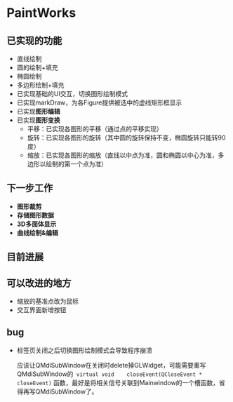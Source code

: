 # PaintWorks

## 已实现的功能

* 直线绘制
* 圆的绘制+填充
* 椭圆绘制
* 多边形绘制+填充
* 已实现基础的UI交互，切换图形绘制模式
* 已实现markDraw，为各Figure提供被选中的虚线矩形框显示
* 已实现**图形编辑**
* 已实现**图形变换**
  - 平移：已实现各图形的平移（通过点的平移实现）
  - 旋转：已实现各图形的旋转（其中圆的旋转保持不变，椭圆旋转只能转90度）
  - 缩放：已实现各图形的缩放（直线以中点为准，圆和椭圆以中心为准，多边形以绘制的第一个点为准）

## 下一步工作

* **图形裁剪**
* **存储图形数据**
* **3D多面体显示**
* **曲线绘制&编辑**


## 目前进展



## 可以改进的地方

* 缩放的基准点改为鼠标
* 交互界面新增按钮

## bug

* 标签页关闭之后切换图形绘制模式会导致程序崩溃

  应该让QMdiSubWindow在关闭时delete掉GLWidget，可能需要重写QMdiSubWindow的` virtual void	closeEvent(QCloseEvent * closeEvent)` 函数，最好是将相关信号关联到Mainwindow的一个槽函数，省得再写QMdiSubWindow了。